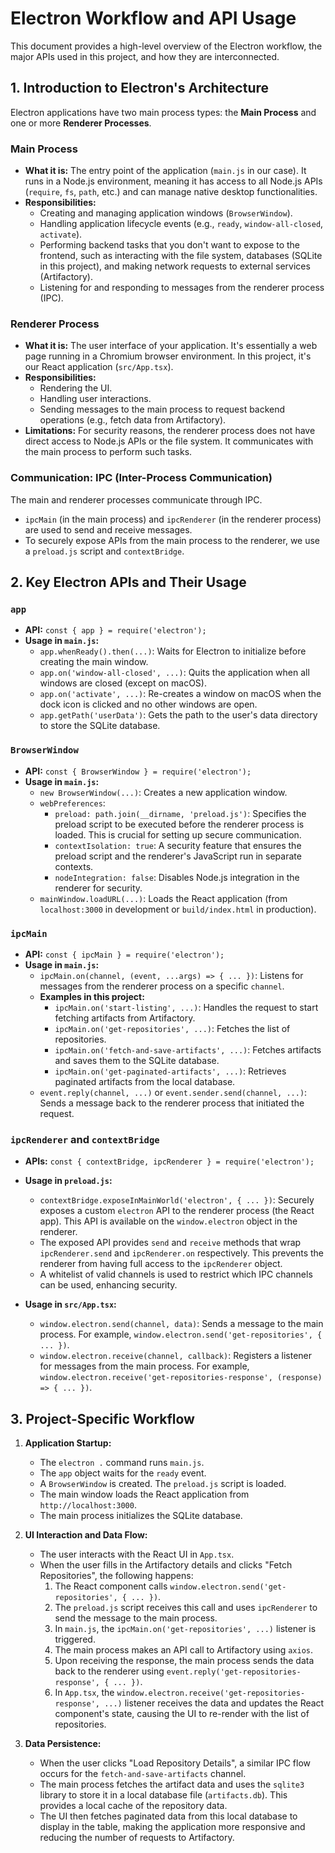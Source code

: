 # Electron Workflow and API Usage

This document provides a high-level overview of the Electron workflow, the major APIs used in this project, and how they are interconnected.

## 1. Introduction to Electron's Architecture

Electron applications have two main process types: the **Main Process** and one or more **Renderer Processes**.

### Main Process

*   **What it is:** The entry point of the application (`main.js` in our case). It runs in a Node.js environment, meaning it has access to all Node.js APIs (`require`, `fs`, `path`, etc.) and can manage native desktop functionalities.
*   **Responsibilities:**
    *   Creating and managing application windows (`BrowserWindow`).
    *   Handling application lifecycle events (e.g., `ready`, `window-all-closed`, `activate`).
    *   Performing backend tasks that you don't want to expose to the frontend, such as interacting with the file system, databases (SQLite in this project), and making network requests to external services (Artifactory).
    *   Listening for and responding to messages from the renderer process (IPC).

### Renderer Process

*   **What it is:** The user interface of your application. It's essentially a web page running in a Chromium browser environment. In this project, it's our React application (`src/App.tsx`).
*   **Responsibilities:**
    *   Rendering the UI.
    *   Handling user interactions.
    *   Sending messages to the main process to request backend operations (e.g., fetch data from Artifactory).
*   **Limitations:** For security reasons, the renderer process does not have direct access to Node.js APIs or the file system. It communicates with the main process to perform such tasks.

### Communication: IPC (Inter-Process Communication)

The main and renderer processes communicate through IPC.
*   `ipcMain` (in the main process) and `ipcRenderer` (in the renderer process) are used to send and receive messages.
*   To securely expose APIs from the main process to the renderer, we use a `preload.js` script and `contextBridge`.

## 2. Key Electron APIs and Their Usage

### `app`

*   **API:** `const { app } = require('electron');`
*   **Usage in `main.js`:**
    *   `app.whenReady().then(...)`:  Waits for Electron to initialize before creating the main window.
    *   `app.on('window-all-closed', ...)`: Quits the application when all windows are closed (except on macOS).
    *   `app.on('activate', ...)`: Re-creates a window on macOS when the dock icon is clicked and no other windows are open.
    *   `app.getPath('userData')`: Gets the path to the user's data directory to store the SQLite database.

### `BrowserWindow`

*   **API:** `const { BrowserWindow } = require('electron');`
*   **Usage in `main.js`:**
    *   `new BrowserWindow(...)`: Creates a new application window.
    *   `webPreferences`:
        *   `preload: path.join(__dirname, 'preload.js')`: Specifies the preload script to be executed before the renderer process is loaded. This is crucial for setting up secure communication.
        *   `contextIsolation: true`: A security feature that ensures the preload script and the renderer's JavaScript run in separate contexts.
        *   `nodeIntegration: false`: Disables Node.js integration in the renderer for security.
    *   `mainWindow.loadURL(...)`: Loads the React application (from `localhost:3000` in development or `build/index.html` in production).

### `ipcMain`

*   **API:** `const { ipcMain } = require('electron');`
*   **Usage in `main.js`:**
    *   `ipcMain.on(channel, (event, ...args) => { ... })`: Listens for messages from the renderer process on a specific `channel`.
    *   **Examples in this project:**
        *   `ipcMain.on('start-listing', ...)`: Handles the request to start fetching artifacts from Artifactory.
        *   `ipcMain.on('get-repositories', ...)`: Fetches the list of repositories.
        *   `ipcMain.on('fetch-and-save-artifacts', ...)`: Fetches artifacts and saves them to the SQLite database.
        *   `ipcMain.on('get-paginated-artifacts', ...)`: Retrieves paginated artifacts from the local database.
    *   `event.reply(channel, ...)` or `event.sender.send(channel, ...)`: Sends a message back to the renderer process that initiated the request.

### `ipcRenderer` and `contextBridge`

*   **APIs:** `const { contextBridge, ipcRenderer } = require('electron');`
*   **Usage in `preload.js`:**
    *   `contextBridge.exposeInMainWorld('electron', { ... })`: Securely exposes a custom `electron` API to the renderer process (the React app). This API is available on the `window.electron` object in the renderer.
    *   The exposed API provides `send` and `receive` methods that wrap `ipcRenderer.send` and `ipcRenderer.on` respectively. This prevents the renderer from having full access to the `ipcRenderer` object.
    *   A whitelist of valid channels is used to restrict which IPC channels can be used, enhancing security.

*   **Usage in `src/App.tsx`:**
    *   `window.electron.send(channel, data)`: Sends a message to the main process. For example, `window.electron.send('get-repositories', { ... })`.
    *   `window.electron.receive(channel, callback)`: Registers a listener for messages from the main process. For example, `window.electron.receive('get-repositories-response', (response) => { ... })`.

## 3. Project-Specific Workflow

1.  **Application Startup:**
    *   The `electron .` command runs `main.js`.
    *   The `app` object waits for the `ready` event.
    *   A `BrowserWindow` is created. The `preload.js` script is loaded.
    *   The main window loads the React application from `http://localhost:3000`.
    *   The main process initializes the SQLite database.

2.  **UI Interaction and Data Flow:**
    *   The user interacts with the React UI in `App.tsx`.
    *   When the user fills in the Artifactory details and clicks "Fetch Repositories", the following happens:
        1.  The React component calls `window.electron.send('get-repositories', { ... })`.
        2.  The `preload.js` script receives this call and uses `ipcRenderer` to send the message to the main process.
        3.  In `main.js`, the `ipcMain.on('get-repositories', ...)` listener is triggered.
        4.  The main process makes an API call to Artifactory using `axios`.
        5.  Upon receiving the response, the main process sends the data back to the renderer using `event.reply('get-repositories-response', { ... })`.
        6.  In `App.tsx`, the `window.electron.receive('get-repositories-response', ...)` listener receives the data and updates the React component's state, causing the UI to re-render with the list of repositories.

3.  **Data Persistence:**
    *   When the user clicks "Load Repository Details", a similar IPC flow occurs for the `fetch-and-save-artifacts` channel.
    *   The main process fetches the artifact data and uses the `sqlite3` library to store it in a local database file (`artifacts.db`). This provides a local cache of the repository data.
    *   The UI then fetches paginated data from this local database to display in the table, making the application more responsive and reducing the number of requests to Artifactory.
